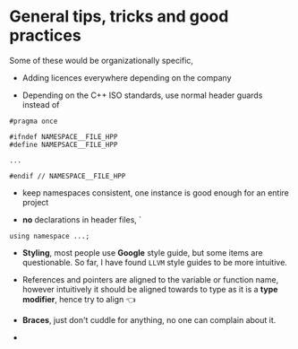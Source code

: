 # General tips, tricks and good practices

Some of these would be organizationally specific, 

- Adding licences everywhere depending on the company

- Depending on the C++ ISO standards, use normal header guards instead of 

```
#pragma once
```

```
#ifndef NAMESPACE__FILE_HPP
#define NAMEPSACE__FILE_HPP

...

#endif // NAMESPACE__FILE_HPP
```

- keep namespaces consistent, one instance is good enough for an entire project

- **no** declarations in header files,
`
```
using namespace ...;
```
 
- **Styling**, most people use **Google** style guide, but some items are
  questionable. So far, I have found `LLVM` style guides to be more intuitive.

- References and pointers are aligned to the variable or function name, however
  intuitively it should be aligned towards to type as it is a **type
modifier**, hence try to align :point_left:

- **Braces**, just don't cuddle for anything, no one can complain about it.

- 
